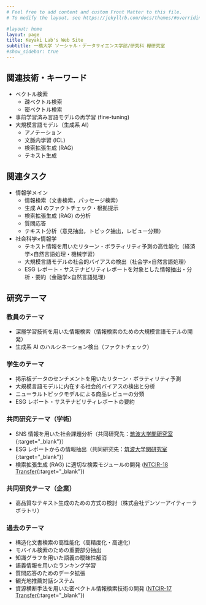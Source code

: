 ```yaml
---
# Feel free to add content and custom Front Matter to this file.
# To modify the layout, see https://jekyllrb.com/docs/themes/#overriding-theme-defaults

#layout: home
layout: page
title: Keyaki Lab's Web Site
subtitle: 一橋大学 ソーシャル・データサイエンス学部/研究科 欅研究室
#show_sidebar: true
---
```

## 関連技術・キーワード
- ベクトル検索
	- 疎ベクトル検索
	- 密ベクトル検索
- 事前学習済み言語モデルの再学習 (fine-tuning)
- 大規模言語モデル（生成系 AI）
  - アノテーション
  - 文脈内学習 (ICL)
  - 検索拡張生成 (RAG)
  - テキスト生成

## 関連タスク
- 情報学メイン
  - 情報検索（文書検索，パッセージ検索）
  - 生成 AI のファクトチェック・根拠提示
  - 検索拡張生成 (RAG) の分析
  - 質問応答
  - テキスト分析（意見抽出，トピック抽出，レビュー分類）
- 社会科学×情報学
  - テキスト情報を用いたリターン・ボラティリティ予測の高性能化（経済学×自然言語処理・機械学習）
  - 大規模言語モデルの社会的バイアスの検出（社会学×自然言語処理）
  - ESG レポート・サステナビリティレポートを対象とした情報抽出・分析・要約（金融学×自然言語処理）

## 研究テーマ
### 教員のテーマ
- 深層学習技術を用いた情報検索（情報検索のための大規模言語モデルの開発）
- 生成系 AI のハルシネーション検出（ファクトチェック）

### 学生のテーマ
- 掲示板データのセンチメントを用いたリターン・ボラティリティ予測
- 大規模言語モデルに内在する社会的バイアスの検出と分析
- ニューラルトピックモデルによる商品レビューの分類
- ESG レポート・サステナビリティレポートの要約

### 共同研究テーマ（学術）
- SNS 情報を用いた社会課題分析（共同研究先：[筑波大学関研究室](https://cu.slis.tsukuba.ac.jp/index.html){:target="_blank"}）
- ESG レポートからの情報抽出（共同研究先：[筑波大学関研究室](https://cu.slis.tsukuba.ac.jp/index.html){:target="_blank"}）
- 検索拡張生成 (RAG) に適切な検索モジュールの開発 ([NTCIR-18 Transfer](https://github.com/ntcirtransfer/transfer2/discussions/2){:target="_blank"})

### 共同研究テーマ（企業）
- 高品質なテキスト生成のための方式の検討（株式会社デンソーアイティーラボラトリ）

### 過去のテーマ
- 構造化文書検索の高性能化（高精度化・高速化）
- モバイル検索のための重要部分抽出
- 知識グラフを用いた語義の曖昧性解消
- 語義情報を用いたランキング学習
- 質問応答のためのデータ拡張
- 観光地推薦対話システム
- 資源横断手法を用いた密ベクトル情報検索技術の開発 ([NTCIR-17 Transfer](https://github.com/ntcirtransfer/transfer1/discussions/2){:target="_blank"})

